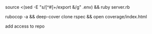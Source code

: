 
source <(sed -E "s/[^#]+/export &/g" .env) && ruby server.rb

rubocop -a && deep-cover clone rspec && open coverage/index.html

add access to repo